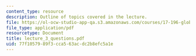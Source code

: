 ```yaml
---
content_type: resource
description: Outline of topics covered in the lecture.
file: https://ol-ocw-studio-app-qa.s3.amazonaws.com/courses/17-196-globalization-fall-2005/77f1057989f3cca563acdc2b8efc5a1e_lecture_3_questions.pdf
file_type: application/pdf
resourcetype: Document
title: lecture_3_questions.pdf
uid: 77f10579-89f3-cca5-63ac-dc2b8efc5a1e
---
```

